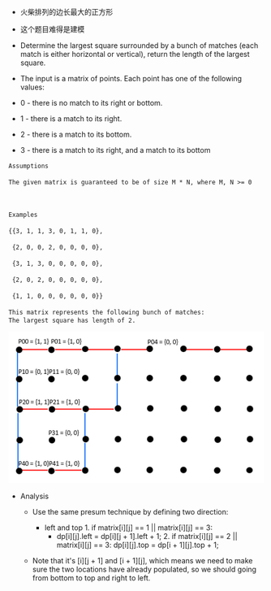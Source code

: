 - 火柴排列的边长最大的正方形
- 这个题目难得是建模

- Determine the largest square surrounded by a bunch of matches (each match is either horizontal or vertical), return the length of the largest square.

- The input is a matrix of points. Each point has one of the following values:

- 0 - there is no match to its right or bottom.

- 1 - there is a match to its right.

- 2 - there is a match to its bottom.

- 3 - there is a match to its right, and a match to its bottom

```
Assumptions

The given matrix is guaranteed to be of size M * N, where M, N >= 0



Examples

{{3, 1, 1, 3, 0, 1, 1, 0},

 {2, 0, 0, 2, 0, 0, 0, 0},

 {3, 1, 3, 0, 0, 0, 0, 0},

 {2, 0, 2, 0, 0, 0, 0, 0},

 {1, 1, 0, 0, 0, 0, 0, 0}}

This matrix represents the following bunch of matches: 
The largest square has length of 2.

```

![20211013083619](https://raw.githubusercontent.com/corykingsf/hack-interview-handbook/main/image/20211013083619.png)

- Analysis
  - Use the same presum technique by defining two direction: 
    - left and top 1. if matrix[i][j] == 1 || matrix[i][j] == 3: 
        - dp[i][j].left = dp[i][j + 1].left + 1; 2. if matrix[i][j] == 2 || matrix[i][j] == 3: dp[i][j].top = dp[i + 1][j].top + 1;

  - Note that it's [i][j + 1] and [i + 1][j], which means we need to make sure the two locations have already populated, so we should going from bottom to top and right to left.